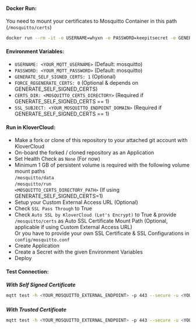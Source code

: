 #### Docker Run:
You need to mount your certificates to Mosquitto Container in this path (`/mosquitto/certs`)

```sh
docker run --rm -it -e USERNAME=whyxn -e PASSWORD=keepitsecret -e GENERATE_SELF_SIGNED_CERTS=1 -e CERTS_DIR=/mosquitto/certs --name mosquitto -e SSL_SUBJECT=mosquitto.example.com -p 1883:1883 --read-only -v /vol/mosquitto/run:/mosquitto/run -v /vol/mosquitto/data:/mosquitto/data -v /vol/mosquitto/certs:/mosquitto/certs  klovercloud/mosquitto:2.0
```
####

#### Environment Variables:
- `USERNAME: <YOUR_MQTT_USERNAME>` (Default: mosquitto)
- `PASSWORD: <YOUR_MQTT_PASSWORD>` (Default: mosquitto)
- `GENERATE_SELF_SIGNED_CERTS: 1` (Optional)
- `FORCE_REGENERATE_CERTS: 0` (Optional & depends on GENERATE_SELF_SIGNED_CERTS)
- `CERTS_DIR: <MOSQUITTO_CERTS_DIRECTORY>` (Required if GENERATE_SELF_SIGNED_CERTS == 1)
- `SSL_SUBJECT: <YOUR_MOSQUITTO_ENDPOINT_DOMAIN>` (Required if GENERATE_SELF_SIGNED_CERTS == 1)


####
#### Run in KloverCloud:
- Make a fork or clone of this repository to your attached git account with KloverCloud
- On-board the forked / cloned repository as an Application
- Set Health Check as `None` (For now)
- Minimum 1 GB of persistent volume is required with the following volume mount paths    
`/mosquitto/data`    
`/mosquitto/run`    
`<MOSQUITTO_CERTS_DIRECTORY_PATH>` (If using GENERATE_SELF_SIGNED_CERTS=1)        
- Setup your Custom External Access URL (Optional)
- Check `SSL Pass Through` to True
- Check `Auto SSL by KloverCloud (Let's Encrypt)` to True & provide `/mosquitto/certs` as Auto SSL Certificate Mount Path  (Optional, applicable if using Custom External Access URL)   
Or you have to provide your own SSL Certificate & SSL Configurations in `config/mosquitto.conf`
- Create Application
- Create a Secret with the given Environment Variables
- Deploy


#### Test Connection:

***With Self Signed Certificate***
```sh
mqtt test -h <YOUR_MOSQUITTO_EXTERNAL_ENDPOINT> -p 443 --secure -u <YOUR_MQTT_USERNAME> -pw <YOUR_MQTT_PASSWORD> --cafile=<PATH_TO_CA_FILE> --cert=<PATH_TO_SERVER_CERT_FILE> --key=<PATH_TO_SERVER_KEY_FILE>
```

###

***With Trusted Certificate***
```sh
mqtt test -h <YOUR_MOSQUITTO_EXTERNAL_ENDPOINT> -p 443 --secure -u <YOUR_MQTT_USERNAME> -pw <YOUR_MQTT_PASSWORD>
```
